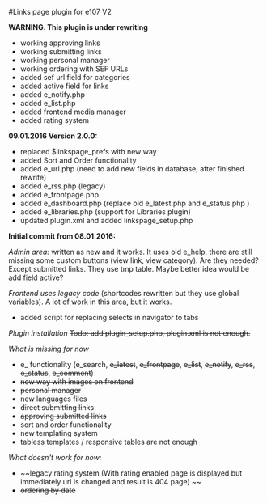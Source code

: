 #Links page plugin for e107 V2

**WARNING. This plugin is under rewriting** 


- working approving links
- working submitting links
- working personal manager
- working ordering with SEF URLs
- added sef url field for categories
- added active field for links
- added e_notify.php 
- added e_list.php 
- added frontend media manager
- added rating system


**09.01.2016 Version 2.0.0:** 

- replaced $linkspage_prefs with new way
- added Sort and Order functionality
- added e_url.php  (need to add new fields in database, after finished rewrite) 
- added e_rss.php  (legacy)
- added e_frontpage.php
- added e_dashboard.php (replace old e_latest.php and e_status.php )
- added e_libraries.php (support for Libraries plugin)
- updated plugin.xml and added linkspage_setup.php

**Initial commit from 08.01.2016:** 

*Admin area:*
written as new and it works. It uses old e_help, there are still missing some custom buttons (view link, view category). Are they needed?
Except submitted links. They use tmp table. Maybe better idea would be add field active?  

*Frontend uses legacy code* 
(shortcodes rewritten but they use global variables). A lot of work in this area, but it works.
- added script for replacing selects in navigator to tabs

*Plugin installation*
~~Todo: add plugin_setup.php, plugin.xml is not enough.~~ 
 
*What is missing for now*
- e_ functionality (e_search, ~~e_latest~~, ~~e_frontpage~~,  ~~e_list~~, ~~e_notify~~, ~~e_rss~~, ~~e_status~~, ~~e_comment~~)
- ~~new way with images on frontend~~
- ~~personal manager~~
- new languages files
- ~~direct submitting links~~
- ~~approving submitted links~~ 
- ~~sort and order functionality~~
- new templating system
- tabless templates / responsive tables are not enough

*What doesn't work for now:*
- ~~legacy rating system (With rating enabled page is displayed but immediately url is changed and result is 404 page) ~~
- ~~ordering by date~~





